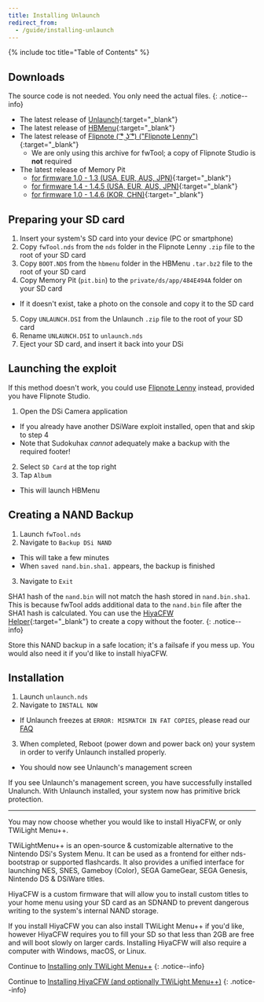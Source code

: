 ```yaml
---
title: Installing Unlaunch
redirect_from:
  - /guide/installing-unlaunch
---
```


{% include toc title="Table of Contents" %}

## Downloads

The source code is not needed. You only need the actual files.
{: .notice--info}

- The latest release of [Unlaunch](https://problemkaputt.de/unlaunch.zip){:target="_blank"}
- The latest release of [HBMenu](https://github.com/devkitPro/nds-hb-menu/releases/){:target="_blank"}
- The latest release of [Flipnote ( ͡° ͜ʖ ͡°) ("Flipnote Lenny")](https://davejmurphy.com/͡-͜ʖ-͡/){:target="_blank"}
  - We are only using this archive for fwTool; a copy of Flipnote Studio is **not** required
- The latest release of Memory Pit
  - [for firmware 1.0 - 1.3   (USA, EUR, AUS, JPN)](https://github.com/emiyl/dsi.cfw.guide/raw/master/assets/files/memory_pit/256/pit.bin){:target="_blank"}
  - [for firmware 1.4 - 1.4.5 (USA, EUR, AUS, JPN)](https://github.com/emiyl/dsi.cfw.guide/raw/master/assets/files/memory_pit/768_1024/pit.bin){:target="_blank"}
  - [for firmware 1.0 - 1.4.6 (KOR, CHN)](https://github.com/emiyl/dsi.cfw.guide/raw/master/assets/files/memory_pit/256/pit.bin){:target="_blank"}

## Preparing your SD card

1. Insert your system's SD card into your device (PC or smartphone)
2. Copy `fwTool.nds` from the `nds` folder in the Flipnote Lenny `.zip` file to the root of your SD card
3. Copy `BOOT.NDS` from the `hbmenu` folder in the HBMenu `.tar.bz2` file to the root of your SD card
4. Copy Memory Pit (`pit.bin`) to the `private/ds/app/484E494A` folder on your SD card
  - If it doesn't exist, take a photo on the console and copy it to the SD card
5. Copy `UNLAUNCH.DSI` from the Unlaunch `.zip` file to the root of your SD card
6. Rename `UNLAUNCH.DSI` to `unlaunch.nds`
7. Eject your SD card, and insert it back into your DSi

## Launching the exploit

If this method doesn't work, you could use [Flipnote Lenny](installing-unlaunch-legacy) instead, provided you have Flipnote Studio.

1. Open the DSi Camera application
  - If you already have another DSiWare exploit installed, open that and skip to step 4
  - Note that Sudokuhax *cannot* adequately make a backup with the required footer!
2. Select `SD Card` at the top right
3. Tap `Album`
  - This will launch HBMenu

## Creating a NAND Backup

1. Launch `fwTool.nds`
2. Navigate to `Backup DSi NAND`
  - This will take a few minutes
  - When `saved nand.bin.sha1.` appears, the backup is finished
3. Navigate to `Exit`

SHA1 hash of the `nand.bin` will not match the hash stored in `nand.bin.sha1`. This is because fwTool adds additional data to the `nand.bin` file after the SHA1 hash is calculated. You can use the [HiyaCFW Helper](https://github.com/mondul/HiyaCFW-Helper/releases){:target="_blank"} to create a copy without the footer.
{: .notice--info}

Store this NAND backup in a safe location; it's a failsafe if you mess up. You would also need it if you'd like to install hiyaCFW.

## Installation
1. Launch `unlaunch.nds`
2. Navigate to `INSTALL NOW`
  - If Unlaunch freezes at `ERROR: MISMATCH IN FAT COPIES`, please read our [FAQ](/faq)
3. When completed, Reboot (power down and power back on) your system in order to verify Unlaunch installed properly.
  - You should now see Unlaunch's management screen

If you see Unlaunch's management screen, you have successfully installed Unalunch. With Unlaunch installed, your system now has primitive brick protection.

---

You may now choose whether you would like to install HiyaCFW, or only TWiLight Menu++.

TWiLightMenu++ is an open-source & customizable alternative to the Nintendo DSi's System Menu. It can be used as a frontend for either nds-bootstrap or supported flashcards. It also provides a unified interface for launching NES, SNES, Gameboy (Color), SEGA GameGear, SEGA Genesis, Nintendo DS & DSiWare titles.

HiyaCFW is a custom firmware that will allow you to install custom titles to your home menu using your SD card as an SDNAND to prevent dangerous writing to the system's internal NAND storage.

If you install HiyaCFW you can also install TWiLight Menu++ if you'd like, however HiyaCFW requires you to fill your SD so that less than 2GB are free and will boot slowly on larger cards. Installing HiyaCFW will also require a computer with Windows, macOS, or Linux.

Continue to [Installing only TWiLight Menu++](installing-twilight-menu++)
{: .notice--info}

Continue to [Installing HiyaCFW (and optionally TWiLight Menu++)](installing-hiyacfw)
{: .notice--info}
